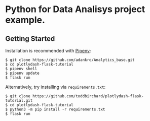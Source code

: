 # Python for Data Analisys project example.


## Getting Started

Installation is recommended with [Pipenv](https://pipenv-fork.readthedocs.io/en/latest/):

```shell
$ git clone https://github.com/adankro/Analytics_base.git
$ cd plotlydash-flask-tutorial
$ pipenv shell
$ pipenv update
$ flask run
```

Alternatively, try installing via `requirements.txt`:

```shell
$ git clone https://github.com/toddbirchard/plotlydash-flask-tutorial.git
$ cd plotlydash-flask-tutorial
$ python3 -m pip install -r requirements.txt
$ flask run
```
